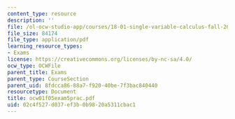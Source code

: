 ```yaml
---
content_type: resource
description: ''
file: /ol-ocw-studio-app/courses/18-01-single-variable-calculus-fall-2005/02c4f527d037ef3b0b9820a5311cbac1_ocw01f05exam5prac.pdf
file_size: 84174
file_type: application/pdf
learning_resource_types:
- Exams
license: https://creativecommons.org/licenses/by-nc-sa/4.0/
ocw_type: OCWFile
parent_title: Exams
parent_type: CourseSection
parent_uid: 8fdcca86-88a7-f920-40be-7f3bac840440
resourcetype: Document
title: ocw01f05exam5prac.pdf
uid: 02c4f527-d037-ef3b-0b98-20a5311cbac1
---
```

